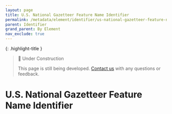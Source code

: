 ```yaml
---
layout: page
title: U.S. National Gazetteer Feature Name Identifier
permalink: /metadata/element/identifier/us-national-gazetteer-feature-name-identifier/
parent: Identifier
grand_parent: By Element
nav_exclude: true
---
```


{: .highlight-title }
> 🚧 Under Construction
>
> This page is still being developed. [Contact us](/metadata-documentation/contact/) with any questions or feedback.

# U.S. National Gazetteer Feature Name Identifier